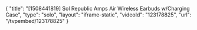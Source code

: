 {
    "title": "[1508441819] Sol Republic Amps Air Wireless Earbuds w\/Charging Case",
    "type": "solo",
    "layout": "iframe-static",
    "videoId": "123178825",
    "url": "\/tvpembed\/123178825"
}